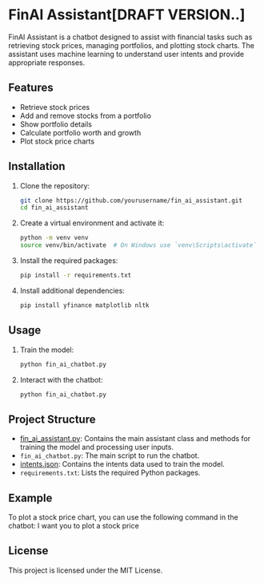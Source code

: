 # FinAI Assistant[DRAFT VERSION..]

FinAI Assistant is a chatbot designed to assist with financial tasks such as retrieving stock prices, managing portfolios, and plotting stock charts. The assistant uses machine learning to understand user intents and provide appropriate responses.

## Features

- Retrieve stock prices
- Add and remove stocks from a portfolio
- Show portfolio details
- Calculate portfolio worth and growth
- Plot stock price charts

## Installation

1. Clone the repository:
    ```sh
    git clone https://github.com/yourusername/fin_ai_assistant.git
    cd fin_ai_assistant
    ```

2. Create a virtual environment and activate it:
    ```sh
    python -m venv venv
    source venv/bin/activate  # On Windows use `venv\Scripts\activate`
    ```

3. Install the required packages:
    ```sh
    pip install -r requirements.txt
    ```

4. Install additional dependencies:
    ```sh
    pip install yfinance matplotlib nltk
    ```

## Usage

1. Train the model:
    ```sh
    python fin_ai_chatbot.py
    ```

2. Interact with the chatbot:
    ```sh
    python fin_ai_chatbot.py
    ```

## Project Structure

- [fin_ai_assistant.py](http://_vscodecontentref_/0): Contains the main assistant class and methods for training the model and processing user inputs.
- `fin_ai_chatbot.py`: The main script to run the chatbot.
- [intents.json](http://_vscodecontentref_/1): Contains the intents data used to train the model.
- `requirements.txt`: Lists the required Python packages.

## Example

To plot a stock price chart, you can use the following command in the chatbot: 
I want you to plot a stock price

## License

This project is licensed under the MIT License.
